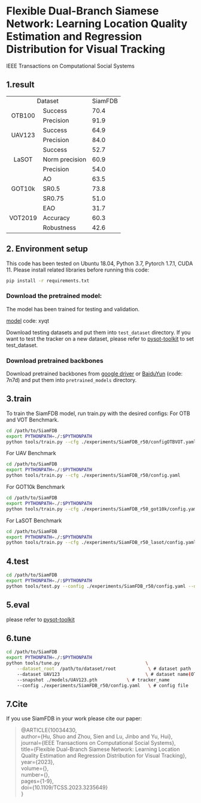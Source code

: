 # Flexible Dual-Branch Siamese Network: Learning Location Quality Estimation and Regression Distribution for Visual Tracking
IEEE Transactions on Computational Social Systems

## 1.result
<table>
    <tr>
        <td colspan="2" align=center> Dataset</td>
        <td align=center>SiamFDB</td>
    </tr>
    <tr>
        <td rowspan="2" align=center>OTB100</td>
        <td>Success</td>
        <td>70.4</td>
    </tr>
    <tr>
        <td>Precision</td>
        <td>91.9</td>
    </tr>
    <tr>
        <td rowspan="2" align=center>UAV123</td>
        <td>Success</td>
        <td>64.9</td>
    </tr>
    <tr>
        <td>Precision</td>
        <td>84.0</td>
    </tr>
    <tr>
        <td rowspan="3" align=center>LaSOT</td>
        <td>Success</td>
        <td>52.7</td>
    </tr>
    <tr>
        <td>Norm precision</td>
        <td>60.9</td>
    </tr>
    <tr>
        <td>Precision</td>
        <td>54.0</td>
    </tr>
    <tr>
        <td rowspan="3" align=center>GOT10k</td>
        <td>AO</td>
        <td>63.5</td>
    </tr>
    <tr>
        <td>SR0.5</td>
        <td>73.8</td>
    </tr>
    <tr>
        <td>SR0.75</td>
        <td>51.0</td>
    </tr>
        <tr>
        <td rowspan="3" align=center>VOT2019</td>
        <td>EAO</td>
        <td>31.7</td>
    </tr>
    <tr>
        <td>Accuracy</td>
        <td>60.3</td>
    </tr>
    <tr>
        <td>Robustness</td>
        <td>42.6</td>
    </tr>
</table>

## 2. Environment setup
This code has been tested on Ubuntu 18.04, Python 3.7, Pytorch 1.7.1, CUDA 11.
Please install related libraries before running this code: 
```bash
pip install -r requirements.txt
```

### Download the pretrained model:  
The model has been trained for testing and validation.

[model](https://pan.baidu.com/s/1aVYFDC-11eD-RDK85BSMSQ) code: xyqt

Download testing datasets and put them into `test_dataset` directory. If you want to test the tracker on a new dataset, please refer to [pysot-toolkit](https://github.com/Giveupfree/SOTDrawRect) to set test_dataset.


### Download pretrained backbones
Download pretrained backbones from [google driver](https://drive.google.com/drive/folders/1DuXVWVYIeynAcvt9uxtkuleV6bs6e3T9) or [BaiduYun](https://pan.baidu.com/s/1IfZoxZNynPdY2UJ_--ZG2w) (code: 7n7d) and put them into `pretrained_models` directory.


## 3.train
To train the SiamFDB model, run train.py with the desired configs:
For OTB and VOT Benchmark.
```bash
cd /path/to/SiamFDB
export PYTHONPATH=./:$PYTHONPATH
python tools/train.py --cfg ./experiments/SiamFDB_r50/configOTBVOT.yaml
```
For UAV Benchmark
```bash
cd /path/to/SiamFDB
export PYTHONPATH=./:$PYTHONPATH
python tools/train.py --cfg ./experiments/SiamFDB_r50/config.yaml
```
For GOT10k Benchmark
```bash
cd /path/to/SiamFDB
export PYTHONPATH=./:$PYTHONPATH
python tools/train.py --cfg ./experiments/SiamFDB_r50_got10k/config.yaml
```
For LaSOT Benchmark
```bash
cd /path/to/SiamFDB
export PYTHONPATH=./:$PYTHONPATH
python tools/train.py --cfg ./experiments/SiamFDB_r50_lasot/config.yaml
```

## 4.test
```bash
cd /path/to/SiamFDB
export PYTHONPATH=./:$PYTHONPATH
python tools/test.py --config ./experiments/SiamFDB_r50/config.yaml --dataset UAV123 --snapshot ./models/UAV123.pth
```

## 5.eval
please refer to [pysot-toolkit](https://github.com/Giveupfree/SOTDrawRect)

## 6.tune
```bash
cd /path/to/SiamFDB
export PYTHONPATH=./:$PYTHONPATH
python tools/tune.py                                \
	--dataset_root  /path/to/dataset/root            \ # dataset path
	--dataset UAV123                                \ # dataset name(OTB100, GOT10k, LaSOT, UAV123, VOT2016, VOT2018, VOT2019)
	--snapshot ./models/UAV123.pth           \ # tracker_name
	--config ./experiments/SiamFDB_r50/config.yaml   \ # config file
```

## 7.Cite
If you use SiamFDB in your work please cite our paper:
> @ARTICLE{10034430,  
  author={Hu, Shuo and Zhou, Sien and Lu, Jinbo and Yu, Hui},  
  journal={IEEE Transactions on Computational Social Systems},  
  title={Flexible Dual-Branch Siamese Network: Learning Location Quality Estimation and Regression Distribution for Visual Tracking},  
  year={2023},  
  volume={},  
  number={},  
  pages={1-9},  
  doi={10.1109/TCSS.2023.3235649}  
}
